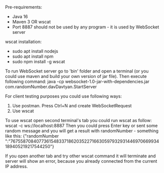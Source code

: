 Pre-requirements:
- Java 16
- Maven 3 OR wscat
- Port 8887 should not be used by any program - it is used by WebSocket server

wscat installation:
- sudo apt install nodejs
- sudo apt install npm
- sudo npm install -g wscat

To run WebSocket server go to 'bin' folder and open a terminal (or you could use maven and build your own version of jar file). Then execute following command:
java -cp websocket-1.0-jar-with-dependencies.jar com.randomNumber.davDavtyan.StartServer

For client testing purposes you could use following ways:
1) Use postman. Press Ctrl+N and create WebSocketRequest
2) Use wscat

To use wscat open second terminal's tab you could run wscat as follow:
wscat -c ws://localhost:8887
Then you could press Enter key or sent some random message and you will get a result with randomNumber - something like this:
{"randomNumber ":"7675587084077361548337186203522716630597932931446970669934189405219217544250"}

If you open another tab and try other wscat command it will terminate and server will show an error, because you already connected from the current IP address.